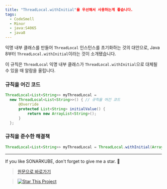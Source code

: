 ```yaml
---
title: "ThreadLocal.withInitial"을 우선해서 사용하는게 좋습니다.
tags:
  - CodeSmell
  - Minor
  - java:S4065
  - java8
---
```


익명 내부 클래스를 만들어 `ThreadLocal` 인스턴스를 초기화하는 것의 대안으로, Java 8부터 `ThreadLocal.withInitial`이라는 것이 소개됐습니다.

이 규칙은 `ThreadLocal` 익명 내부 클래스가 `ThreadLocal.withInitial`으로 대체될 수 있을 때 알람을 울립니다.

### 규칙을 어긴 코드

```java
ThreadLocal<List<String>> myThreadLocal =
  new ThreadLocal<List<String>>() { // 규칙을 어긴 코드
      @Override
      protected List<String> initialValue() {
          return new ArrayList<String>();
      }
  };
```

### 규칙을 준수한 해결책

```java
ThreadLocal<List<String>> myThreadLocal = ThreadLocal.withInitial(ArrayList::new);
```

---

If you like SONARKUBE, don't forget to give me a star. :star2:

> [원문으로 바로가기](https://rules.sonarsource.com/java/tag/java8/RSPEC-4065)

> [![Star This Project](https://img.shields.io/github/stars/kantabile/sonarkube.svg?label=Stars&style=social)](https://github.com/kantabile/sonarkube)
